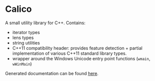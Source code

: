 Calico
======

A small utility library for C++.  Contains:
- iterator types
- lens types
- string utilities
- C++11 compatibility header: provides feature detection + partial
  implementation of various C++11 standard library types.
- wrapper around the Windows Unicode entry point functions (`wmain`,
  `wWinMain`)

Generated documentation can be found [here](http://rufflewind.com/calico).
